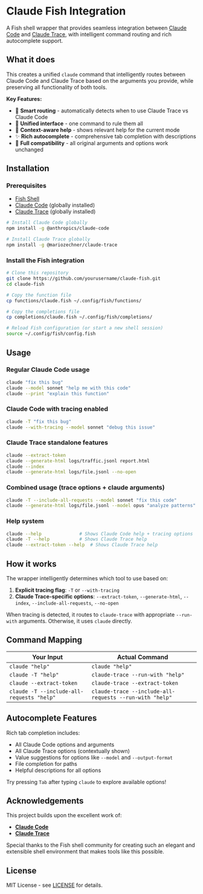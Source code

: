 # Claude Fish Integration

A Fish shell wrapper that provides seamless integration between [Claude Code](https://github.com/anthropics/claude-code) and [Claude Trace](https://github.com/mariozechner/claude-trace), with intelligent command routing and rich autocomplete support.

## What it does

This creates a unified `claude` command that intelligently routes between Claude Code and Claude Trace based on the arguments you provide, while preserving all functionality of both tools.

**Key Features:**

- 🎯 **Smart routing** - automatically detects when to use Claude Trace vs Claude Code
- 🚀 **Unified interface** - one command to rule them all
- 📖 **Context-aware help** - shows relevant help for the current mode
- ✨ **Rich autocomplete** - comprehensive tab completion with descriptions
- 🔄 **Full compatibility** - all original arguments and options work unchanged

## Installation

### Prerequisites

- [Fish Shell](https://fishshell.com/)
- [Claude Code](https://github.com/anthropics/claude-code) (globally installed)
- [Claude Trace](https://github.com/mariozechner/claude-trace) (globally installed)

```bash
# Install Claude Code globally
npm install -g @anthropics/claude-code

# Install Claude Trace globally
npm install -g @mariozechner/claude-trace
```

### Install the Fish integration

```bash
# Clone this repository
git clone https://github.com/yourusername/claude-fish.git
cd claude-fish

# Copy the function file
cp functions/claude.fish ~/.config/fish/functions/

# Copy the completions file
cp completions/claude.fish ~/.config/fish/completions/

# Reload Fish configuration (or start a new shell session)
source ~/.config/fish/config.fish
```

## Usage

### Regular Claude Code usage

```bash
claude "fix this bug"
claude --model sonnet "help me with this code"
claude --print "explain this function"
```

### Claude Code with tracing enabled

```bash
claude -T "fix this bug"
claude --with-tracing --model sonnet "debug this issue"
```

### Claude Trace standalone features

```bash
claude --extract-token
claude --generate-html logs/traffic.jsonl report.html
claude --index
claude --generate-html logs/file.jsonl --no-open
```

### Combined usage (trace options + claude arguments)

```bash
claude -T --include-all-requests --model sonnet "fix this code"
claude --generate-html logs/file.jsonl --model opus "analyze patterns"
```

### Help system

```bash
claude --help              # Shows Claude Code help + tracing options
claude -T --help           # Shows Claude Trace help
claude --extract-token --help  # Shows Claude Trace help
```

## How it works

The wrapper intelligently determines which tool to use based on:

1. **Explicit tracing flag**: `-T` or `--with-tracing`
2. **Claude Trace-specific options**: `--extract-token`, `--generate-html`, `--index`, `--include-all-requests`, `--no-open`

When tracing is detected, it routes to `claude-trace` with appropriate `--run-with` arguments. Otherwise, it uses `claude` directly.

## Command Mapping

| Your Input                                | Actual Command                                          |
| ----------------------------------------- | ------------------------------------------------------- |
| `claude "help"`                           | `claude "help"`                                         |
| `claude -T "help"`                        | `claude-trace --run-with "help"`                        |
| `claude --extract-token`                  | `claude-trace --extract-token`                          |
| `claude -T --include-all-requests "help"` | `claude-trace --include-all-requests --run-with "help"` |

## Autocomplete Features

Rich tab completion includes:

- All Claude Code options and arguments
- All Claude Trace options (contextually shown)
- Value suggestions for options like `--model` and `--output-format`
- File completion for paths
- Helpful descriptions for all options

Try pressing `Tab` after typing `claude` to explore available options!

## Acknowledgements

This project builds upon the excellent work of:

- **[Claude Code](https://github.com/anthropics/claude-code)**
- **[Claude Trace](https://github.com/mariozechner/claude-trace)**

Special thanks to the Fish shell community for creating such an elegant and extensible shell environment that makes tools like this possible.

## License

MIT License - see [LICENSE](LICENSE) for details.
